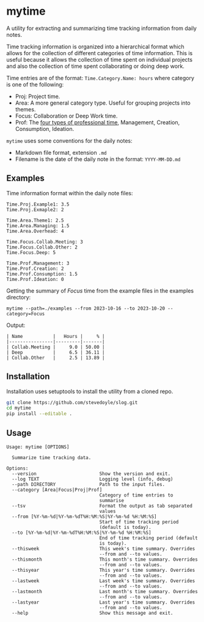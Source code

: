 # mytime

A utility for extracting and summarizing time tracking information from daily
notes.

Time tracking information is organized into a hierarchical format which allows
for the collection of different categories of time information. This is useful
because it allows the collection of time spent on individual projects and also
the collection of time spent collaborating or doing deep work.

Time entries are of the format: `Time.Category.Name: hours` where category is
one of the following:

- Proj: Project time.
- Area: A more general category type. Useful for grouping projects into themes.
- Focus: Collaboration or Deep Work time.
- Prof: The [four types of professional time](https://www.sahilbloom.com/newsletter/the-4-types-of-professional-time?ref=mattrutherford.co.uk), Management, Creation, Consumption, Ideation.


`mytime` uses some conventions for the daily notes:

- Markdown file format, extension `.md`
- Filename is the date of the daily note in the format: `YYYY-MM-DD.md`

## Examples

Time information format within the daily note files:

```
Time.Proj.Example1: 3.5
Time.Proj.Exmaple2: 2

Time.Area.Theme1: 2.5
Time.Area.Managing: 1.5
Time.Area.Overhead: 4

Time.Focus.Collab.Meeting: 3
Time.Focus.Collab.Other: 2
Time.Focus.Deep: 5

Time.Prof.Management: 3
Time.Prof.Creation: 2
Time.Prof.Consumption: 1.5
Time.Prof.Ideation: 0
```

Getting the summary of *Focus* time from the example files in the examples directory:
```
mytime --path=./examples --from 2023-10-16 --to 2023-10-20 --category=Focus
```

Output:
```text
| Name           |   Hours |     % |
|----------------|---------|-------|
| Collab.Meeting |     9.0 | 50.00 |
| Deep           |     6.5 | 36.11 |
| Collab.Other   |     2.5 | 13.89 |
```



## Installation

Installation uses setuptools to install the utility from a cloned repo.

```bash
git clone https://github.com/stevedoyle/slog.git
cd mytime
pip install --editable .
```

## Usage

```
Usage: mytime [OPTIONS]

  Summarize time tracking data.

Options:
  --version                       Show the version and exit.
  --log TEXT                      Logging level (info, debug)
  --path DIRECTORY                Path to the input files.
  --category [Area|Focus|Proj|Prof]
                                  Category of time entries to
                                  summarise
  --tsv                           Format the output as tab separated
                                  values
  --from [%Y-%m-%d|%Y-%m-%dT%H:%M:%S|%Y-%m-%d %H:%M:%S]
                                  Start of time tracking period
                                  (default is today).
  --to [%Y-%m-%d|%Y-%m-%dT%H:%M:%S|%Y-%m-%d %H:%M:%S]
                                  End of time tracking period (default
                                  is today).
  --thisweek                      This week's time summary. Overrides
                                  --from and --to values.
  --thismonth                     This month's time summary. Overrides
                                  --from and --to values.
  --thisyear                      This year's time summary. Overrides
                                  --from and --to values.
  --lastweek                      Last week's time summary. Overrides
                                  --from and --to values.
  --lastmonth                     Last month's time summary. Overrides
                                  --from and --to values.
  --lastyear                      Last year's time summary. Overrides
                                  --from and --to values.
  --help                          Show this message and exit.
  ```


